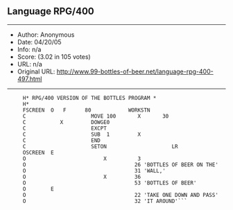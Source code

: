 
## Language RPG/400 ##
---
- Author: Anonymous
- Date: 04/20/05
- Info: n/a
- Score:  (3.02 in 105 votes)
- URL: n/a
- Original URL: http://www.99-bottles-of-beer.net/language-rpg-400-497.html
---

```     H*
     H* RPG/400 VERSION OF THE BOTTLES PROGRAM *
     H*
     FSCREEN  O   F      80            WORKSTN
     C                     MOVE 100       X       30
     C           X         DOWGE0
     C                     EXCPT
     C                     SUB  1         X
     C                     END
     C                     SETON                     LR
     OSCREEN  E
     O                         X          3
     O                                   26 'BOTTLES OF BEER ON THE'
     O                                   31 'WALL,'
     O                         X         36
     O                                   53 'BOTTLES OF BEER'
     O        E
     O                                   22 'TAKE ONE DOWN AND PASS'
     O                                   32 'IT AROUND'```